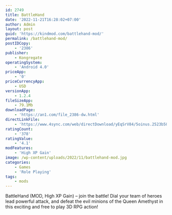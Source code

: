 ```yaml
---
id: 2749
title: BattleHand
date: '2022-11-21T16:28:02+07:00'
author: Admin
layout: post
guid: 'https://kindmod.com/battlehand-mod/'
permalink: /battlehand-mod/
postIDCopy:
    - '2386'
publisher:
    - Kongregate
operatingSystem:
    - 'Android 4.0'
priceApp:
    - '0'
priceCurrencyApp:
    - USD
versionApp:
    - 1.2.4
fileSizeApp:
    - 79.1Mb
downloadPage:
    - 'https://an1.com/file_2386-dw.html'
directLinkFile:
    - 'https://www.4sync.com/web/directDownload/yEqSrV84/5oinus.2523b58dadb91901b83453c37f20c0bf'
ratingCount:
    - '378'
ratingValue:
    - '4.1'
modFeatures:
    - 'High XP Gain'
image: /wp-content/uploads/2022/11/battlehand-mod.jpg
categories:
    - Games
    - 'Role Playing'
tags:
    - mods
---
```


BattleHand (MOD, High XP Gain) – join the battle! Dial your team of heroes lead powerful attack, and defeat the evil minions of the Queen Amethyst in this exciting and free to play 3D RPG action!